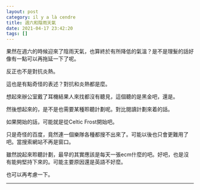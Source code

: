 ```yaml
---
layout: post
category: il y a là cendre
title: 週六和陰雨天氣
date: 2021-04-17 23:42:20
tags: []
---
```


果然在週六的時候迎來了陰雨天氣，也算終於有所降低的氣溫？是不是理髮的話好像有一點可以再拖延一下了呢。

反正也不是對抗炎熱。

這也是有點奇怪的表述？對抗和炎熱都是麼。

想起來辦公室戴了耳機結果人來找都沒有聽見，這個聽的是黑金吧，還是。

然後想起來的，是不是也需要某種聆聽計劃呢。對比閱讀計劃來着的話。

如果開始的話，可能就是從Celtic Frost開始吧。

只是奇怪的百度，竟然連一個樂隊各種都搜不出來了。可能以後也只會更難用了吧。當搜索網站不再是窗口。

雖然說起來聆聽計劃，最早的其實應該是每天一張ecm什麼的吧。好吧，也是沒有能夠堅持下來的。可能主要原因還是英語不好麼。

也可以再考慮一下。



-------





